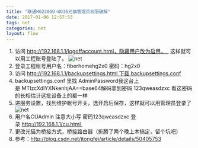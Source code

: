 ```yaml
---
title: "联通HG220GU-WO36光猫管理员权限破解"
date: 2017-01-06 12:57:53
tags: net
categories: net
layout: flow
---
```


1. 访问 http://192.168.1.1/logoffaccount.html，隐藏用户改为启用，  
这样就可以用工程账号登陆了。
![net](http://7xlbo3.com1.z0.glb.clouddn.com/2017/01/06/20170106130014.png)
2. 登录工程帐号用户名：fiberhomehg2x0 密码：hg2x0
3. 访问 http://192.168.1.1/backupsettings.html 下载 backupsettings.conf
4. backupsettings.conf 里找 AdminPassword我这台上是 <AdminPassword>MTIzcXdlYXNkenhjAA==</AdminPassword>base64解码拿到密码 123qweasdzxc 看这密码的长相估计这批设备上的都一样
5. 进服务设置，找到维护帐号开关，选开启后保存，这样就可以用管理员登录了
![net](http://7xlbo3.com1.z0.glb.clouddn.com/2017/01/06/20170106130258.png)
6. 用户名CUAdmin 注意大小写 密码123qweasdzxc 登录 http://192.168.1.1/cu.html 
7. 更改光猫为桥接方式，桥接路由器（折腾了两个晚上木搞定，留个坑吧）
8. 参考：http://blog.csdn.net/jtongfei/article/details/50405753

